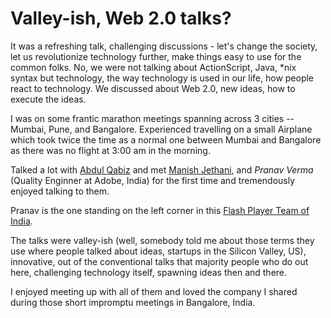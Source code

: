 # Valley-ish, Web 2.0 talks?

It was a refreshing talk, challenging discussions - let's change the society, let us revolutionize technology further, make things easy to use for the common folks. No, we were not talking about ActionScript, Java, *nix syntax but technology, the way technology is used in our life, how people react to technology. We discussed about Web 2.0, new ideas, how to execute the ideas.

I was on some frantic marathon meetings spanning across 3 cities -- Mumbai, Pune, and Bangalore. Experienced travelling on a small Airplane which took twice the time as a normal one between Mumbai and Bangalore as there was no flight at 3:00 am in the morning.

Talked a lot with [Abdul Qabiz](http://www.abdulqabiz.com/) and met [Manish Jethani](http://mannu.livejournal.com/), and *Pranav Verma* (Quality Enginner at Adobe, India) for the first time and tremendously enjoyed talking to them.

Pranav is the one standing on the left corner in this [Flash Player Team of India](http://www.flickr.com/photos/brajeshwar/118698475/).

The talks were valley-ish (well, somebody told me about those terms they use where people talked about ideas, startups in the Silicon Valley, US), innovative, out of the conventional talks that majority people who do out here, challenging technology itself, spawning ideas then and there.

I enjoyed meeting up with all of them and loved the company I shared during those short impromptu meetings in Bangalore, India.